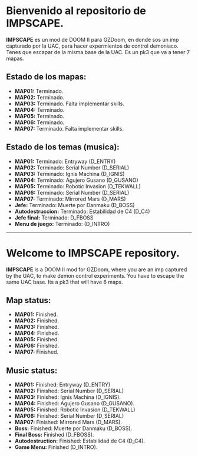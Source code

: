 # Bienvenido al repositorio de IMPSCAPE.

**IMPSCAPE** es un mod de DOOM II para GZDoom, en donde sos un imp capturado por la UAC, para hacer expermientos de control demoniaco. Tenes que escapar de la misma base de la UAC.
Es un pk3 que va a tener 7 mapas.


## Estado de los mapas:

- **MAP01:** Terminado.
- **MAP02:** Terminado.
- **MAP03:** Terminado. Falta implementar skills.
- **MAP04:** Terminado.
- **MAP05:** Terminado.
- **MAP06:** Terminado.
- **MAP07:** Terminado. Falta implementar skills.

## Estado de los temas (musica):

- **MAP01:** Terminado: Entryway (D_ENTRY)
- **MAP02:** Terminado: Serial Number (D_SERIAL)
- **MAP03:** Terminado: Ignis Machina (D_IGNIS)
- **MAP04:** Terminado: Agujero Gusano (D_GUSANO)
- **MAP05:** Terminado: Robotic Invasion (D_TEKWALL)
- **MAP06:** Terminado: Serial Number (D_SERIAL)
- **MAP07:** Terminado: Mirrored Mars (D_MARS)
- **Jefe:** Terminado: Muerte por Danmaku (D_BOSS)
- **Autodestruccion:** Terminado: Estabilidad de C4 (D_C4)
- **Jefe final:** Terminado: D_FBOSS
- **Menu de juego:** Terminado: (D_INTRO)

-------------------------------------------------------------------------------------------------
# Welcome to IMPSCAPE repository.

**IMPSCAPE** is a DOOM II mod for GZDoom, where you are an imp captured by the UAC, to make demon control experiments. You have to escape the same UAC base.
Its a pk3 that will have 6 maps.


## Map status:
- **MAP01:** Finished.
- **MAP02:** Finished.
- **MAP03:** Finished.
- **MAP04:** Finished.
- **MAP05:** Finished.
- **MAP06:** Finished.
- **MAP07:** Finished.

## Music status:
- **MAP01:** Finished: Entryway (D_ENTRY)
- **MAP02:** Finished: Serial Number (D_SERIAL)
- **MAP03:** Finished: Ignis Machina (D_IGNIS).
- **MAP04:** Finished: Agujero Gusano (D_GUSANO).
- **MAP05:** Finished: Robotic Invasion (D_TEKWALL)
- **MAP06:** Finished: Serial Number (D_SERIAL)
- **MAP07:** Finished: Mirrored Mars (D_MARS).
- **Boss:** Finished: Muerte por Danmaku (D_BOSS).
- **Final Boss:** Finished (D_FBOSS).
- **Autodestruction:** Finished: Estabilidad de C4 (D_C4).
- **Game Menu:** Finished (D_INTRO).